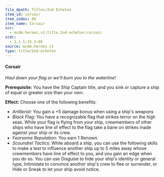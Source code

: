 ```yaml
---
file_dpath: Titles/2nd Echelon
item_id: corsair
item_index: 09
item_name: Corsair
scc:
  - mcdm.heroes.v1:title.2nd-echelon:corsair
scdc:
  - 1.1.1:15.3:09
source: mcdm.heroes.v1
type: title/2nd-echelon
---
```


#### Corsair

*Haul down your flag or we'll burn you to the waterline!*

**Prerequisite:** You have the Ship Captain title, and you sink or capture a ship of equal or greater size than your own.

**Effect:** Choose one of the following benefits:

- *Artillerist:* You gain a +5 damage bonus when using a ship's weapons
- *Black Flag:* You have a recognizable flag that strikes terror on the high seas. While your flag is flying from your ship, crewmembers of other ships who have line of effect to the flag take a bane on strikes made against your ship or its crew.
- *Fearsome Reputation:* You earn 1 Renown.
- *Scoundrel Tactics:* While aboard a ship, you can use the following skills to make a test to influence another ship up to 5 miles away whose crewmembers have line of effect to you, and you gain an edge when you do so. You can use Disguise to hide your ship's identity or general type, Intimidate to convince another ship's crew to flee or surrender, or Hide or Sneak to let your ship avoid notice.
